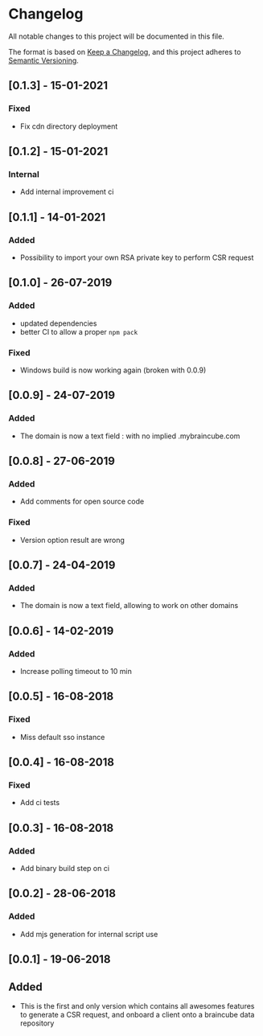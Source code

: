 # Changelog

All notable changes to this project will be documented in this file.

The format is based on [Keep a Changelog](https://keepachangelog.com/en/1.0.0/), 
and this project adheres to [Semantic Versioning](https://semver.org/spec/v2.0.0.html).

## [0.1.3] - 15-01-2021

### Fixed

* Fix cdn directory deployment

## [0.1.2] - 15-01-2021

### Internal

* Add internal improvement ci

## [0.1.1] - 14-01-2021

### Added

* Possibility to import your own RSA private key to perform CSR request

## [0.1.0] - 26-07-2019

### Added

* updated dependencies
* better CI to allow a proper `npm pack`

### Fixed

* Windows build is now working again (broken with 0.0.9)

## [0.0.9] - 24-07-2019

### Added

* The domain is now a text field : with no implied .mybraincube.com

## [0.0.8] - 27-06-2019

### Added

* Add comments for open source code

### Fixed

* Version option result are wrong

## [0.0.7] - 24-04-2019

### Added

* The domain is now a text field, allowing to work on other domains

## [0.0.6] - 14-02-2019

### Added

* Increase polling timeout to 10 min

## [0.0.5] - 16-08-2018

### Fixed

* Miss default sso instance

## [0.0.4] - 16-08-2018

### Fixed

* Add ci tests

## [0.0.3] - 16-08-2018

### Added

* Add binary build step on ci

## [0.0.2] - 28-06-2018

### Added

* Add mjs generation for internal script use

## [0.0.1] - 19-06-2018

## Added

* This is the first and only version which contains all awesomes features to generate a CSR request, and onboard a client onto a braincube data repository

